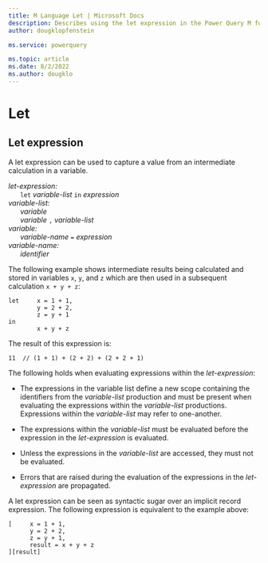 ```yaml
---
title: M Language Let | Microsoft Docs
description: Describes using the let expression in the Power Query M formula language
author: dougklopfenstein

ms.service: powerquery

ms.topic: article
ms.date: 8/2/2022
ms.author: dougklo
---
```



# Let

## Let expression

A let expression can be used to capture a value from an intermediate calculation in a variable.

_let-expression:_<br/>
&nbsp;&nbsp;&nbsp;&nbsp;&nbsp;&nbsp;`let` _variable-list_ `in` _expression<br/>
variable-list:<br/>
&nbsp;&nbsp;&nbsp;&nbsp;&nbsp;&nbsp;variable<br/>
&nbsp;&nbsp;&nbsp;&nbsp;&nbsp;&nbsp;variable_ `,` _variable-list<br/> 
variable:<br/>
&nbsp;&nbsp;&nbsp;&nbsp;&nbsp;&nbsp;variable-name_ `=` _expression<br/>
variable-name:<br/>
&nbsp;&nbsp;&nbsp;&nbsp;&nbsp;&nbsp;identifier_

The following example shows intermediate results being calculated and stored in variables `x`, `y`, and `z` which are then used in a subsequent calculation `x + y + z`:

```powerquery-m
let     x = 1 + 1,
        y = 2 + 2,     
        z = y + 1 
in
        x + y + z
```

The result of this expression is:

```powerquery-m
11  // (1 + 1) + (2 + 2) + (2 + 2 + 1)
```

The following holds when evaluating expressions within the _let-expression_:

* The expressions in the variable list define a new scope containing the identifiers from the _variable-list_ production and must be present when evaluating the expressions within the _variable-list_ productions. Expressions within the _variable-list_ may refer to one-another.

* The expressions within the _variable-list_ must be evaluated before the expression in the _let-expression_ is evaluated.

* Unless the expressions in the _variable-list_ are accessed, they must not be evaluated.

* Errors that are raised during the evaluation of the expressions in the _let-expression_ are propagated.

A let expression can be seen as syntactic sugar over an implicit record expression. The following expression is equivalent to the example above:

```powerquery-m
[     x = 1 + 1,
      y = 2 + 2,
      z = y + 1,
      result = x + y + z 
][result]
```
